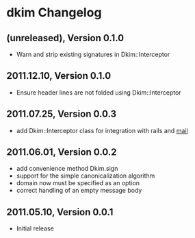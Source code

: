 # dkim Changelog

## (unreleased), Version 0.1.0
* Warn and strip existing signatures in Dkim::Interceptor

## 2011.12.10, Version 0.1.0
* Ensure header lines are not folded using Dkim::Interceptor

## 2011.07.25, Version 0.0.3
* add Dkim::Interceptor class for integration with rails and [mail](https://github.com/mikel/mail)

## 2011.06.01, Version 0.0.2

* add convenience method Dkim.sign
* support for the simple canonicalization algorithm
* domain now must be specified as an option
* correct handling of an empty message body


## 2011.05.10, Version 0.0.1

* Initial release

